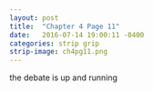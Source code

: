 ```yaml
---
layout: post
title:  "Chapter 4 Page 11"
date:   2016-07-14 19:00:11 -0400
categories: strip grip
strip-image: ch4pg11.png
---
```

the debate is up and running 
